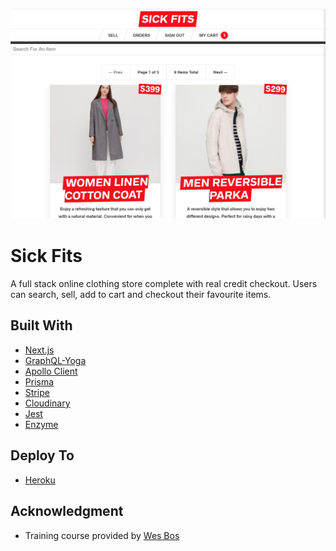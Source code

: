 ![Sick Fits](/sick-fits.jpg "Sick Fits")

# Sick Fits

A full stack online clothing store complete with real credit checkout. Users can search, sell, add to cart and checkout their favourite items.

## Built With

- [Next.js](https://nextjs.org/)
- [GraphQL-Yoga](https://github.com/prisma-labs/graphql-yoga)
- [Apollo Client](https://www.apollographql.com/docs/react/)
- [Prisma](https://www.prisma.io/)
- [Stripe](https://stripe.com/)
- [Cloudinary](https://cloudinary.com/)
- [Jest](https://jestjs.io/)
- [Enzyme](https://airbnb.io/enzyme/)

## Deploy To

- [Heroku](https://www.heroku.com/)

## Acknowledgment

- Training course provided by [Wes Bos](https://wesbos.com/)

